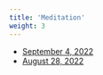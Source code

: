 ```yaml
---
title: 'Meditation'
weight: 3
---
```


* [September 4, 2022](../sermonstuff/090422)
* [August 28, 2022](../sermonstuff/082822)
